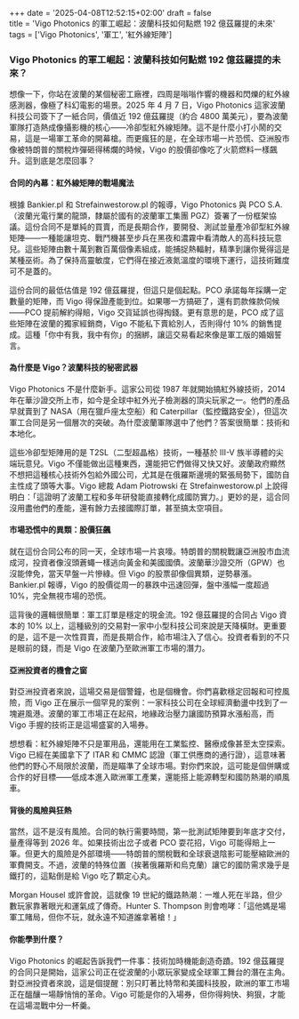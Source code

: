 +++
date = '2025-04-08T12:52:15+02:00'
draft = false  
title = 'Vigo Photonics 的軍工崛起：波蘭科技如何點燃 192 億茲羅提的未來'  
tags = ['Vigo Photonics', '軍工', '紅外線矩陣']  

### Vigo Photonics 的軍工崛起：波蘭科技如何點燃 192 億茲羅提的未來？

想像一下，你站在波蘭的某個秘密工廠裡，四周是嗡嗡作響的機器和閃爍的紅外線感測器，像極了科幻電影的場景。2025 年 4 月 7 日，Vigo Photonics 這家波蘭科技公司簽下了一紙合同，價值近 192 億茲羅提（約合 4800 萬美元），要為波蘭軍隊打造熱成像攝影機的核心——冷卻型紅外線矩陣。這不是什麼小打小鬧的交易，這是一場軍工革命的開幕槍。而更瘋狂的是，在全球市場一片恐慌、亞洲股市像被特朗普的關稅炸彈砸得稀爛的時候，Vigo 的股價卻像吃了火箭燃料一樣飆升。這到底是怎麼回事？

#### 合同的內幕：紅外線矩陣的戰場魔法

根據 Bankier.pl 和 Strefainwestorow.pl 的報導，Vigo Photonics 與 PCO S.A.（波蘭光電行業的龍頭，隸屬於國有的波蘭軍工集團 PGZ）簽署了一份框架協議。這份合同不是單純的買賣，而是長期合作，要開發、測試並量產冷卻型紅外線矩陣——一種能讓坦克、戰鬥機甚至步兵在黑夜和濃霧中看清敵人的高科技玩意兒。這些矩陣由數十萬到數百萬個像素組成，能捕捉熱輻射，精準到讓你覺得這是某種巫術。為了保持高靈敏度，它們得在接近液氮溫度的環境下運行，這技術難度可不是蓋的。

這份合同的最低估值是 192 億茲羅提，但這只是個起點。PCO 承諾每年採購一定數量的矩陣，而 Vigo 得保證產能到位。如果哪一方搞砸了，還有罰款條款伺候——PCO 提前解約得賠，Vigo 交貨延誤也得掏錢。更有意思的是，PCO 成了這些矩陣在波蘭的獨家經銷商，Vigo 不能私下賣給別人，否則得付 10% 的銷售提成。這種「你中有我，我中有你」的捆綁，讓這交易看起來像是軍工版的婚姻誓言。

#### 為什麼是 Vigo？波蘭科技的秘密武器

Vigo Photonics 不是什麼新手。這家公司從 1987 年就開始搞紅外線技術，2014 年在華沙證交所上市，如今是全球中紅外光子檢測器的頂尖玩家之一。他們的產品早就賣到了 NASA（用在獵戶座太空船）和 Caterpillar（監控鐵路安全），但這次軍工合同是另一個層次的突破。為什麼波蘭軍隊選中了他們？答案很簡單：技術和本地化。

這些冷卻型矩陣用的是 T2SL（二型超晶格）技術，一種基於 III-V 族半導體的尖端玩意兒。Vigo 不僅能做出這種東西，還能把它們做得又快又好。波蘭政府顯然不想把這種核心技術外包給外國公司，尤其是在俄羅斯邊境的緊張局勢下，國防自主性成了頭等大事。Vigo 總裁 Adam Piotrowski 在 Strefainwestorow.pl 上說得明白：「這證明了波蘭工程和多年研發能直接轉化成國防實力。」更妙的是，這合同沒用盡他們的產能，還有餘力去接國際訂單，甚至搞太空項目。

#### 市場恐慌中的異類：股價狂飆

就在這份合同公布的同一天，全球市場一片哀嚎。特朗普的關稅戰讓亞洲股市血流成河，投資者像沒頭蒼蠅一樣逃向黃金和美國國債。波蘭華沙證交所（GPW）也沒能倖免，當天早盤一片慘綠。但 Vigo 的股票卻像個異類，逆勢暴漲。Bankier.pl 報導，Vigo 的股價從周一的暴跌中迅速回彈，盤中漲幅一度超過 10%，完全無視市場的恐慌。

這背後的邏輯很簡單：軍工訂單是穩定的現金流。192 億茲羅提的合同占 Vigo 資本的 10% 以上，這種級別的交易對一家中小型科技公司來說是天降橫財。更重要的是，這不是一次性買賣，而是長期合作，給市場注入了信心。投資者看到的不只是眼前的錢，而是 Vigo 在波蘭乃至歐洲軍工市場的潛力。

#### 亞洲投資者的機會之窗

對亞洲投資者來說，這場交易是個警鐘，也是個機會。你們喜歡穩定回報和可控風險，而 Vigo 正在展示一個罕見的案例：一家科技公司在全球經濟動盪中找到了一塊避風港。波蘭的軍工市場正在起飛，地緣政治壓力讓國防預算水漲船高，而 Vigo 手握的技術正是這場盛宴的入場券。

想想看：紅外線矩陣不只是軍用品，還能用在工業監控、醫療成像甚至太空探索。Vigo 已經在美國拿下了 ITAR 和 CMMC 認證（軍工供應商的通行證），這意味著他們的野心不局限於波蘭，而是瞄準了全球市場。對你們來說，這可能是個併購或合作的好目標——低成本進入歐洲軍工產業，還能搭上能源轉型和國防熱潮的順風車。

#### 背後的風險與狂熱

當然，這不是沒有風險。合同的執行需要時間，第一批測試矩陣要到年底才交付，量產得等到 2026 年。如果技術出岔子或者 PCO 耍花招，Vigo 可能得賠上一筆。但更大的風險是外部環境——特朗普的關稅戰和全球衰退陰影可能壓縮歐洲的軍費開支。不過，波蘭的特殊位置（挨著俄羅斯和烏克蘭）讓它的國防需求幾乎是鐵打的，這點倒是給 Vigo 吃了顆定心丸。

Morgan Housel 或許會說，這就像 19 世紀的鐵路熱潮：一堆人死在半路，但少數玩家靠著眼光和運氣成了傳奇。Hunter S. Thompson 則會咆哮：「這他媽是場軍工賭局，但你不玩，就永遠不知道誰拿著槍！」

#### 你能學到什麼？

Vigo Photonics 的崛起告訴我們一件事：技術加時機能創造奇蹟。192 億茲羅提的合同只是開始，這家公司正在從波蘭的小眾玩家變成全球軍工舞台的潛在主角。對亞洲投資者來說，這是個提醒：別只盯著比特幣和美國科技股，歐洲的軍工市場正在醞釀一場靜悄悄的革命。Vigo 可能是你的入場券，但你得夠快、夠狠，才能在這場混戰中分一杯羹。
